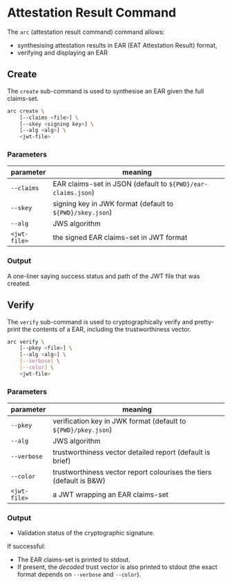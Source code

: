# Attestation Result Command
The `arc` (attestation result command) command allows: 
* synthesising attestation results in EAR (EAT Attestation Result) format,
* verifying and displaying an EAR
## Create

The `create` sub-command is used to synthesise an EAR given the full claims-set.

```sh
arc create \
    [--claims <file>] \
    [--skey <signing key>] \
    [--alg <alg>] \
    <jwt-file>
```

### Parameters

| parameter | meaning |
| --- | --- |
| `--claims` | EAR claims-set in JSON (default to `${PWD}/ear-claims.json`) |
| `--skey`  | signing key in JWK format (default to `${PWD}/skey.json`) |
| `--alg`  | JWS algorithm |
| `<jwt-file>` | the signed EAR claims-set in JWT format |

### Output

A one-liner saying success status and path of the JWT file that was created.

## Verify

The `verify` sub-command is used to cryptographically verify and pretty-print the contents of a EAR, including the trustworthiness vector.

```sh
arc verify \
    [--pkey <file>] \
    [--alg <alg>] \
    [--verbose] \
    [--color] \
    <jwt-file>
```

### Parameters

| parameter | meaning |
| --- | --- |
| `--pkey`  | verification key in JWK format (default to `${PWD}/pkey.json`) |
| `--alg`  | JWS algorithm |
| `--verbose` | trustworthiness vector detailed report (default is brief) |
| `--color` | trustworthiness vector report colourises the tiers (default is B&W) |
| `<jwt-file>` | a JWT wrapping an EAR claims-set |

### Output

* Validation status of the cryptographic signature.

If successful:

* The EAR claims-set is printed to stdout.
* If present, the _decoded_ trust vector is also printed to stdout (the exact format depends on `--verbose` and `--color`).
